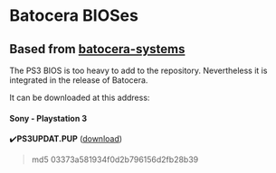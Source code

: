 # Batocera BIOSes

## Based from [batocera-systems](https://github.com/batocera-linux/batocera.linux/commits/master/package/batocera/core/batocera-scripts/scripts/batocera-systems)

The PS3 BIOS is too heavy to add to the repository. Nevertheless it is integrated in the release of Batocera.

It can be downloaded at this address:

#### Sony - Playstation 3

✔️**PS3UPDAT.PUP** ([download](http://deu01.ps3.update.playstation.net/update/ps3/image/jp/2020_0331_cf9cb4ba53a83ad557501417837c8de9/PS3UPDAT.PUP/PS3UPDAT.PUP?dest=eu))

> md5 03373a581934f0d2b796156d2fb28b39
